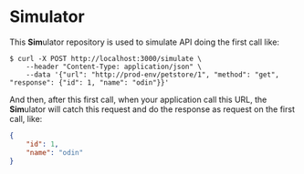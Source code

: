 # **Sim**ulator

This **Sim**ulator repository is used to simulate API doing the first call like:

```console
$ curl -X POST http://localhost:3000/simulate \
    --header "Content-Type: application/json" \
    --data '{"url": "http://prod-env/petstore/1", "method": "get", "response": {"id": 1, "name": "odin"}}'
```

And then, after this first call, when your application call this URL, the **Sim**ulator will catch this request and do the response as request on the first call, like:

```json
{
    "id": 1, 
    "name": "odin"
}    
```